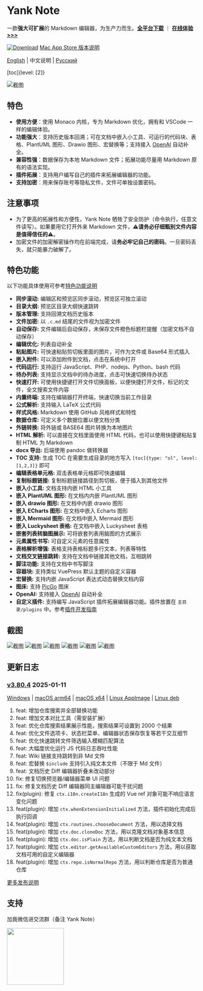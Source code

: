 # Yank Note

一款**强大可扩展**的 Markdown 编辑器，为生产力而生。**[全平台下载](https://github.com/purocean/yn/releases)** ｜ **[在线体验>>>](https://demo.yank-note.com/)**

[![Download](./help/mas_en.svg?.inline)](https://apps.apple.com/cn/app/yank-note/id1551528618) [Mac App Store 版本说明](https://github.com/purocean/yn/issues/65#issuecomment-1065799677)

[English](./README.md) | 中文说明 | [Русский](./README_RU.md)

[toc]{level: [2]}

![截图](./help/1_ZH-CN.png)

## 特色

- **使用方便**：使用 Monaco 内核，专为 Markdown 优化，拥有和 VSCode 一样的编辑体验。
- **功能强大**：支持历史版本回溯；可在文档中嵌入小工具、可运行的代码块、表格、PlantUML 图形、Drawio 图形、宏替换等；支持接入 [OpenAI](https://openai.com) 自动补全。
- **兼容性强**：数据保存为本地 Markdown 文件；拓展功能尽量用 Markdown 原有的语法实现。
- **插件拓展**：支持用户编写自己的插件来拓展编辑器的功能。
- **支持加密**：用来保存账号等隐私文件，文件可单独设置密码。

## 注意事项

- 为了更高的拓展性和方便性，Yank Note 牺牲了安全防护（命令执行，任意文件读写）。如果要用它打开外来 Markdown 文件，⚠️**请务必仔细甄别文件内容是值得信任的**⚠️。
- 加密文件的加密解密操作均在前端完成，请**务必牢记自己的密码**。一旦密码丢失，就只能暴力破解了。

## 特色功能

以下功能具体使用可参考[特色功能说明](./help/FEATURES_ZH-CN.md)

- **同步滚动:** 编辑区和预览区同步滚动，预览区可独立滚动
- **目录大纲:** 预览区目录大纲快速跳转
- **版本管理:** 支持回溯文档历史版本
- **文件加密:** 以 `.c.md` 结尾的文件视为加密文件
- **自动保存:** 文件编辑后自动保存，未保存文件橙色标题栏提醒（加密文档不自动保存）
- **编辑优化:** 列表自动补全
- **粘贴图片:** 可快速粘贴剪切板里面的图片，可作为文件或 Base64 形式插入
- **嵌入附件:** 可以添加附件到文档，点击在系统中打开
- **代码运行:** 支持运行 JavaScript、PHP、nodejs、Python、bash 代码
- **待办列表:** 支持显示文档中的待办进度，点击可快速切换待办状态
- **快速打开:** 可使用快捷键打开文件切换面板，以便快捷打开文件，标记的文件，全文搜索文件内容
- **内置终端:** 支持在编辑器打开终端，快速切换当前工作目录
- **公式解析:** 支持输入 LaTeX 公式代码
- **样式风格:** Markdown 使用 GitHub 风格样式和特性
- **数据仓库:** 可定义多个数据位置以便文档分类
- **外链转换:** 将外链或 BASE64 图片转换为本地图片
- **HTML 解析:** 可以直接在文档里面使用 HTML 代码，也可以使用快捷键粘贴复制 HTML 为 Markdown
- **docx 导出:** 后端使用 pandoc 做转换器
- **TOC 支持:** 生成 TOC 在需要生成目录的地方写入 `[toc]{type: "ol", level: [1,2,3]}` 即可
- **编辑表格单元格:** 双击表格单元格即可快速编辑
- **复制标题链接:** 复制标题链接路径到剪切板，便于插入到其他文件
- **嵌入小工具:** 文档支持内嵌 HTML 小工具
- **嵌入 PlantUML 图形:** 在文档内内嵌 PlantUML 图形
- **嵌入 drawio 图形:** 在文档中内嵌 drawio 图形
- **嵌入 ECharts 图形:** 在文档中嵌入 Echarts 图形
- **嵌入 Mermaid 图形:** 在文档中嵌入 Mermaid 图形
- **嵌入 Luckysheet 表格:** 在文档中嵌入 Luckysheet 表格
- **嵌套列表转脑图展示:** 可将嵌套列表用脑图的方式展示
- **元素属性书写:** 可自定义元素的任意属性
- **表格解析增强:** 表格支持表格标题多行文本，列表等特性
- **文档交叉链接跳转:** 支持在文档中链接其他文档，互相跳转
- **脚注功能:** 支持在文档中书写脚注
- **容器块:** 支持类似 VuePress 默认主题的自定义容器
- **宏替换:** 支持内嵌 JavaScript 表达式动态替换文档内容
- **图床:** 支持 [PicGo](https://picgo.github.io/PicGo-Doc/) 图床
- **OpenAI:** 支持接入 [OpenAI](https://openai.com) 自动补全
- **自定义插件:** 支持编写 JavaScript 插件拓展编辑器功能。插件放置在 `主目录/plugins` 中。参考[插件开发指南](./help/PLUGIN_ZH-CN.md)

## 截图

![截图](./help/6_ZH-CN.png)
![截图](./help/7_ZH-CN.png)
![截图](./help/2_ZH-CN.png)
![截图](./help/3_ZH-CN.png)
![截图](./help/4_ZH-CN.png)
![截图](./help/5_ZH-CN.png)

## 更新日志

### [v3.80.4](https://github.com/purocean/yn/releases/tag/v3.80.4) 2025-01-11

[Windows](https://github.com/purocean/yn/releases/download/v3.80.4/Yank-Note-win-x64-3.80.4.exe) | [macOS arm64](https://github.com/purocean/yn/releases/download/v3.80.4/Yank-Note-mac-arm64-3.80.4.dmg) | [macOS x64](https://github.com/purocean/yn/releases/download/v3.80.4/Yank-Note-mac-x64-3.80.4.dmg) | [Linux AppImage](https://github.com/purocean/yn/releases/download/v3.80.4/Yank-Note-linux-x86_64-3.80.4.AppImage) | [Linux deb](https://github.com/purocean/yn/releases/download/v3.80.4/Yank-Note-linux-amd64-3.80.4.deb)

1. feat: 增加仓库搜索并全部替换功能
2. feat: 增加文本对比工具（需安装扩展）
3. feat: 优化仓库搜索结果展示性能，搜索结果可设置到 2000 个结果
4. feat: 优化文件选项卡、状态栏菜单、编辑器状态保存恢复等若干交互细节
5. feat: 优化快速跳转文件筛选输入模糊匹配算法
6. feat: 大幅度优化运行 JS 代码日志吞吐性能
7. feat: Wiki 链接支持跳转到非 Md 文件
8. feat: 宏替换 `$include` 支持引入纯文本文件（不限于 Md 文件）
9. feat: 文档历史 Diff 编辑器折叠未改动部分
10. fix: 修复切换预览器/编辑器菜单 UI 问题
11. fix: 修复文档历史 Diff 编辑器同主编辑器可能干扰问题
12. fix(plugin): 修复 `ctx.i18n.createI18n` 生成的 Vue ref 对象可能不响应语言变化问题
13. feat(plugin): 增加 `ctx.whenExtensionInitialized` 方法，插件初始化完成后执行回调
14. feat(plugin): 增加 `ctx.routines.chooseDocument` 方法，用以选择文档
15. feat(plugin): 增加 `ctx.doc.cloneDoc` 方法，用以克隆文档对象基本信息
16. feat(plugin): 增加 `ctx.doc.isPlain` 方法，用以判断文档是否为纯文本文档
17. feat(plugin): 增加 `ctx.editor.getAvailableCustomEditors` 方法，用以获取文档可用的自定义编辑器
18. feat(plugin): 增加 `ctx.repo.isNormalRepo` 方法，用以判断仓库是否为普通仓库

[更多发布说明](https://github.com/purocean/yn/releases)

## 支持

加我微信进交流群（备注 Yank Note）

<img src="./help/qrcode-wechat.jpg" width="150">
